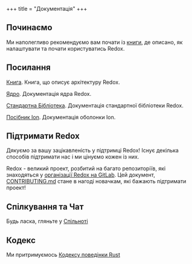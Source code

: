 +++
title = "Документація"
+++

## Починаємо

Ми наполегливо рекомендуємо вам почати із [книги](https://doc.redox-os.org/book/), де описано, як налаштувати та почати користуватись Redox.

## Посилання

[Книга](https://doc.redox-os.org/book/). Книга, що описує архітектуру Redox.

[Ядро](https://doc.redox-os.org/kernel/kernel/). Документація ядра Redox.

[Стандартна Бібліотека](https://doc.redox-os.org/std/std/). Документація стандартної бібліотеки Redox.

[Посібник Ion](https://doc.redox-os.org/ion-manual/). Документація оболонки Ion.

## Підтримати Redox

Дякуємо за вашу зацікавленість у підтримці Redox!
Існує декілька способів підтримати нас і ми цінуємо кожен із них.

Redox - великий проект, розбитий на багато репозиторіїв, які знаходяться у
[організації Redox на GitLab](https://gitlab.redox-os.org/redox-os). Цей документ,
[CONTRIBUTING.md](https://gitlab.redox-os.org/redox-os/redox/blob/master/CONTRIBUTING.md)
стане в нагоді новачкам, які бажають підтримати проект!

## Спілкування та Чат

Будь ласка, гляньте у [Спільноті](/uk/community/)

## Кодекс

Ми притримуємось [Кодексу поведінки Rust](https://www.rust-lang.org/policies/code-of-conduct)
